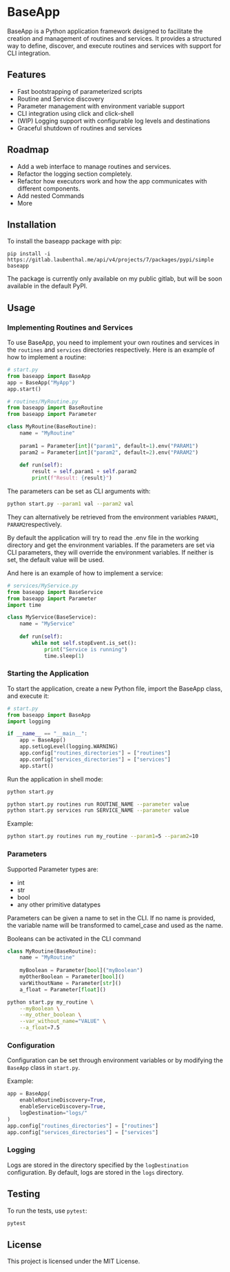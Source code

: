 # BaseApp

BaseApp is a Python application framework designed to facilitate the creation and management of routines and services. It provides a structured way to define, discover, and execute routines and services with support for CLI integration.

## Features

- Fast bootstrapping of parameterized scripts
- Routine and Service discovery
- Parameter management with environment variable support
- CLI integration using click and click-shell
- (WIP) Logging support with configurable log levels and destinations
- Graceful shutdown of routines and services

## Roadmap

- Add a web interface to manage routines and services.
- Refactor the logging section completely.
- Refactor how executors work and how the app communicates with different components.
- Add nested Commands
- More

## Installation

To install the baseapp package with pip:

```
pip install -i https://gitlab.laubenthal.me/api/v4/projects/7/packages/pypi/simple baseapp
```

The package is currently only available on my public gitlab, but will be soon available in the default PyPI.

## Usage

### Implementing Routines and Services

To use BaseApp, you need to implement your own routines and services in the `routines` and `services` directories respectively. Here is an example of how to implement a routine:

```python
# start.py
from baseapp import BaseApp
app = BaseApp("MyApp")
app.start()
```


```python
# routines/MyRoutine.py
from baseapp import BaseRoutine
from baseapp import Parameter

class MyRoutine(BaseRoutine):
    name = "MyRoutine"
    
    param1 = Parameter[int]("param1", default=1).env("PARAM1")
    param2 = Parameter[int]("param2", default=2).env("PARAM2")
    
    def run(self):
        result = self.param1 + self.param2
        print(f"Result: {result}")
```

The parameters can be set as CLI arguments with:

```sh
python start.py --param1 val --param2 val
```

They can alternatively be retrieved from the environment variables ```PARAM1```, ```PARAM2```respectively.

By default the application will try to read the .env file in the working directory and get the environment variables. If the parameters are set via CLI parameters, they will override the environment variables. If neither is set, the default value will be used.

And here is an example of how to implement a service:

```python
# services/MyService.py
from baseapp import BaseService
from baseapp import Parameter
import time

class MyService(BaseService):
    name = "MyService"
    
    def run(self):
        while not self.stopEvent.is_set():
            print("Service is running")
            time.sleep(1)
```

### Starting the Application
To start the application, create a new Python file, import the BaseApp class, and execute it:

```python
# start.py
from baseapp import BaseApp
import logging

if __name__ == "__main__":
    app = BaseApp()
    app.setLogLevel(logging.WARNING)
    app.config["routines_directories"] = ["routines"]
    app.config["services_directories"] = ["services"]
    app.start()
```

Run the application in shell mode:
```sh
python start.py
```

```sh
python start.py routines run ROUTINE_NAME --parameter value
python start.py services run SERVICE_NAME --parameter value
```

Example:

```sh
python start.py routines run my_routine --param1=5 --param2=10
```

### Parameters

Supported Parameter types are:
- int
- str
- bool
- any other primitive datatypes

Parameters can be given a name to set in the CLI.
If no name is provided, the variable name will be transformed to camel_case and used as the name.

Booleans can be activated in the CLI command
```python
class MyRoutine(BaseRoutine):
    name = "MyRoutine"
    
    myBoolean = Parameter[bool]("myBoolean")
    myOtherBoolean = Parameter[bool]()
    varWithoutName = Parameter[str]()
    a_float = Parameter[float]()
```

```bash
python start.py my_routine \
    --myBoolean \
    --my_other_boolean \
    --var_without_name="VALUE" \
    --a_float=7.5
```

### Configuration

Configuration can be set through environment variables or by modifying the `BaseApp` class in `start.py`.

Example:

```python
app = BaseApp(
    enableRoutineDiscovery=True,
    enableServiceDiscovery=True,
    logDestination="logs/"
)
app.config["routines_directories"] = ["routines"]
app.config["services_directories"] = ["services"]
```

### Logging

Logs are stored in the directory specified by the `logDestination` configuration. By default, logs are stored in the `logs` directory.

## Testing

To run the tests, use `pytest`:

```sh
pytest
```

## License

This project is licensed under the MIT License.